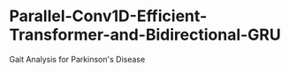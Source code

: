 # Parallel-Conv1D-Efficient-Transformer-and-Bidirectional-GRU
Gait Analysis for Parkinson's Disease 
